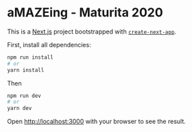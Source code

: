 # aMAZEing - Maturita 2020


This is a [Next.js](https://nextjs.org/) project bootstrapped with [`create-next-app`](https://github.com/vercel/next.js/tree/canary/packages/create-next-app).

First, install all dependencies:

```bash
npm run install
# or
yarn install
```

Then

```bash
npm run dev
# or
yarn dev
```

Open [http://localhost:3000](http://localhost:3000) with your browser to see the result.

